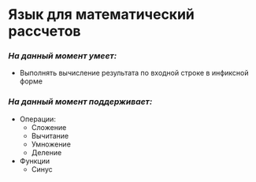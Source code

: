 # Язык для математический рассчетов
### __*На данный момент умеет:*__
* Выполнять вычисление результата по входной строке в инфиксной форме


### __*На данный момент поддерживает:*__
* Операции:
    * Сложение
    * Вычитание
    * Умножение 
    * Деление
* Функции
    * Синус
